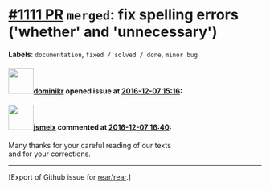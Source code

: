 [\#1111 PR](https://github.com/rear/rear/pull/1111) `merged`: fix spelling errors ('whether' and 'unnecessary')
===============================================================================================================

**Labels**: `documentation`, `fixed / solved / done`, `minor bug`

#### <img src="https://avatars.githubusercontent.com/u/658200?u=f9815145914815df7c51bcde47c9bd998aa18e44&v=4" width="50">[dominikr](https://github.com/dominikr) opened issue at [2016-12-07 15:16](https://github.com/rear/rear/pull/1111):

#### <img src="https://avatars.githubusercontent.com/u/1788608?u=925fc54e2ce01551392622446ece427f51e2f0ce&v=4" width="50">[jsmeix](https://github.com/jsmeix) commented at [2016-12-07 16:40](https://github.com/rear/rear/pull/1111#issuecomment-265499273):

Many thanks for your careful reading of our texts  
and for your corrections.

------------------------------------------------------------------------

\[Export of Github issue for
[rear/rear](https://github.com/rear/rear).\]
